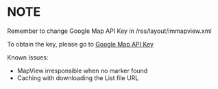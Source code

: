 # NOTE #
Remember to change Google Map API Key in /res/layout/immapview.xml

To obtain the key, please go to [Google Map API Key](http://code.google.com/android/add-ons/google-apis/mapkey.html)


Known Issues:

* MapView irresponsible when no marker found
* Caching with downloading the List file URL

